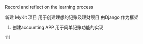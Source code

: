 Record and reflect on the learning process

新建 MyKit 项目
用于创建理想的记账及理财项目
由Django 作为框架
1. 创建accounting APP 用于简单记账功能的实现

111
